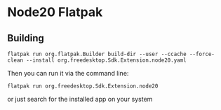 # Node20 Flatpak

## Building

```
flatpak run org.flatpak.Builder build-dir --user --ccache --force-clean --install org.freedesktop.Sdk.Extension.node20.yaml
```

Then you can run it via the command line:

```
flatpak run org.freedesktop.Sdk.Extension.node20
```

or just search for the installed app on your system
